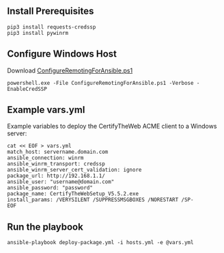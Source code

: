 ## Install Prerequisites
```
pip3 install requests-credssp
pip3 install pywinrm
```

## Configure Windows Host
Download [ConfigureRemotingForAnsible.ps1](https://raw.githubusercontent.com/ansible/ansible/devel/examples/scripts/ConfigureRemotingForAnsible.ps1)
```
powershell.exe -File ConfigureRemotingForAnsible.ps1 -Verbose -EnableCredSSP
```

## Example vars.yml
Example variables to deploy the CertifyTheWeb ACME client to a Windows server:
```
cat << EOF > vars.yml
match_host: servername.domain.com
ansible_connection: winrm
ansible_winrm_transport: credssp
ansible_winrm_server_cert_validation: ignore
package_url: http://192.168.1.1/
ansible_user: "username@domain.com"
ansible_password: "password"
package_name: CertifyTheWebSetup_V5.5.2.exe
install_params: /VERYSILENT /SUPPRESSMSGBOXES /NORESTART /SP-
EOF
```

## Run the playbook
```
ansible-playbook deploy-package.yml -i hosts.yml -e @vars.yml
```